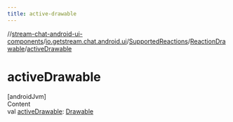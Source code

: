 ```yaml
---
title: active-drawable
---
```

//[stream-chat-android-ui-components](../../../../index.md)/[io.getstream.chat.android.ui](../../index.md)/[SupportedReactions](../index.md)/[ReactionDrawable](index.md)/[activeDrawable](activeDrawable.md)



# activeDrawable  
[androidJvm]  
Content  
val [activeDrawable](activeDrawable.md): [Drawable](https://developer.android.com/reference/kotlin/android/graphics/drawable/Drawable.html)  



